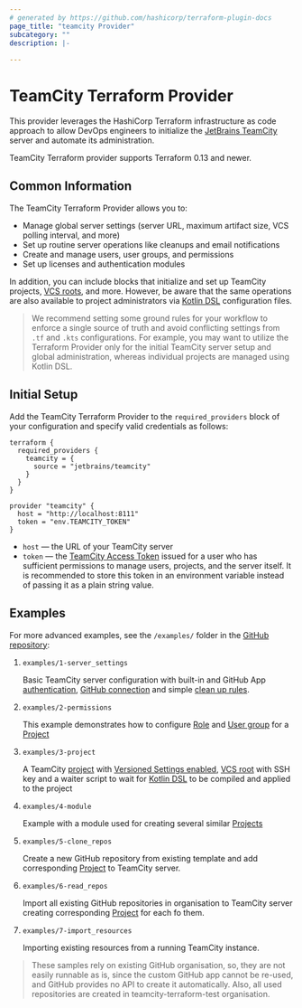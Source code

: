 ```yaml
---
# generated by https://github.com/hashicorp/terraform-plugin-docs
page_title: "teamcity Provider"
subcategory: ""
description: |-
  
---
```


# TeamCity Terraform Provider

This provider leverages the HashiCorp Terraform infrastructure as code approach to allow DevOps engineers to initialize the [JetBrains TeamCity](www.jetbrains.com/teamcity/) server and automate its administration.

TeamCity Terraform provider supports Terraform 0.13 and newer.

## Common Information

The TeamCity Terraform Provider allows you to:

* Manage global server settings (server URL, maximum artifact size, VCS polling interval, and more)
* Set up routine server operations like cleanups and email notifications
* Create and manage users, user groups, and permissions
* Set up licenses and authentication modules

In addition, you can include blocks that initialize and set up TeamCity projects, [VCS roots](https://www.jetbrains.com/help/teamcity/configuring-vcs-roots.html#Common+VCS+Root+Properties), and more. However, be aware that the same operations are also available to project administrators via [Kotlin DSL](https://www.jetbrains.com/help/teamcity/kotlin-dsl.html) configuration files.

> We recommend setting some ground rules for your workflow to enforce a single source of truth and avoid conflicting settings from `.tf` and `.kts` configurations. For example, you may want to utilize the Terraform Provider only for the initial TeamCity server setup and global administration, whereas individual projects are managed using Kotlin DSL.

## Initial Setup

Add the TeamCity Terraform Provider to the `required_providers` block of your configuration and specify valid credentials as follows:

```HCL
terraform {
  required_providers {
    teamcity = {
      source = "jetbrains/teamcity"
    }
  }
}

provider "teamcity" {
  host = "http://localhost:8111"
  token = "env.TEAMCITY_TOKEN"
}
```

* `host` — the URL of your TeamCity server
* `token` — the [TeamCity Access Token](https://www.jetbrains.com/help/teamcity/configuring-your-user-profile.html#Managing+Access+Tokens) issued for a user who has sufficient permissions to manage users, projects, and the server itself. It is recommended to store this token in an environment variable instead of passing it as a plain string value.

## Examples

For more advanced examples, see the `/examples/` folder in the [GitHub repository](https://github.com/JetBrains/terraform-provider-teamcity):
1. `examples/1-server_settings`

   Basic TeamCity server configuration with built-in and GitHub App [authentication](https://www.jetbrains.com/help/teamcity/configuring-authentication-settings.html#Configuring+Authentication), [GitHub connection](https://www.jetbrains.com/help/teamcity/configuring-connections.html#GitHub) and simple [clean up rules](https://www.jetbrains.com/help/teamcity/teamcity-data-clean-up.html).


2. `examples/2-permissions`

   This example demonstrates how to configure [Role](https://www.jetbrains.com/help/teamcity/managing-roles-and-permissions.html) and [User group](https://www.jetbrains.com/help/teamcity/creating-and-managing-user-groups.html) for a [Project](https://www.jetbrains.com/help/teamcity/project.html)


3. `examples/3-project`

   A TeamCity [project](https://www.jetbrains.com/help/teamcity/project.html) with [Versioned Settings enabled](https://www.jetbrains.com/help/teamcity/rest/manage-vcs-settings.html), [VCS root](https://www.jetbrains.com/help/teamcity/vcs-root.html) with SSH key and a waiter script to wait for [Kotlin DSL](https://www.jetbrains.com/help/teamcity/kotlin-dsl.html) to be compiled and applied to the project


4. `examples/4-module`

   Example with a module used for creating several similar [Projects](https://www.jetbrains.com/help/teamcity/project.html)


5. `examples/5-clone_repos`

   Create a new GitHub repository from existing template and add corresponding [Project](https://www.jetbrains.com/help/teamcity/project.html) to TeamCity server.


6. `examples/6-read_repos`

   Import all existing GitHub repositories in organisation to TeamCity server creating corresponding [Project](https://www.jetbrains.com/help/teamcity/project.html) for each fo them.


7. `examples/7-import_resources`

   Importing existing resources from a running TeamCity instance.

> These samples rely on existing  GitHub organisation, so, they are not easily runnable as is, since the custom GitHub app cannot be re-used, and GitHub provides no API to create it automatically.
Also, all used repositories are created in teamcity-terraform-test organisation.
